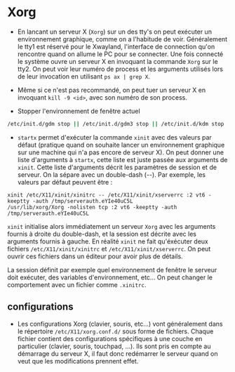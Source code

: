 # Xorg

- En lancant un serveur X (`Xorg`) sur un des tty's on peut exécuter un environnement graphique, comme on a l'habitude de voir. Généralement le tty1 est réservé pour le Xwayland, l'interface de connection qu'on rencontre quand on allume le PC pour se connecter. Une fois connecté le système ouvre un serveur X en invoquant la commande `Xorg` sur le tty2.
On peut voir leur numéro de process et les arguments utilisés lors de leur invocation en utilisant `ps ax | grep X`.
- Même si ce n'est pas recommandé, on peut tuer un serveur X en invoquant `kill -9 <id>`, avec son numéro <id> de son process.

- Stopper l'environnement de fenêtre actuel
```bash
/etc/init.d/gdm stop || /etc/init.d/gdm3 stop || /etc/init.d/kdm stop || /etc/init.d/xdm stop || /etc/init.d/lightdm stop
```

- `startx` permet d'exécuter la commande `xinit` avec des valeurs par défaut (pratique quand on souhaite lancer un environnement graphique sur une machine qui n'a pas encore de serveur X). On peut donner une liste d'arguments à `startx`, cette liste est juste passée aux arguments de `xinit`. Cette liste d'arguments décrit les paramètres de session et de serveur. On la sépare avec un double-dash (--). Par exemple, les valeurs par défaut peuvent être :
```
xinit /etc/X11/xinit/xinitrc -- /etc/X11/xinit/xserverrc :2 vt6 -keeptty -auth /tmp/serverauth.eYIe40uC5L
/usr/lib/xorg/Xorg -nolisten tcp :2 vt6 -keeptty -auth /tmp/serverauth.eYIe40uC5L
```
`xinit` initialise alors immédiatement un serveur `Xorg` avec les arguments fournis à droite du double-dash, et la session est décrite avec les arguments fournis à gauche. En réalité `xinit` ne fait qu'éxécuter deux fichiers `/etc/X11/xinit/xinitrc` et `/etc/X11/xinit/xserverrc`. On peut ouvrir ces fichiers dans un éditeur pour avoir plus de détails.

La session définit par exemple quel environnement de fenêtre le serveur doit exécuter, des variables d'environnement, etc... On peut changer le comportement avec un fichier comme `.xinitrc`.

## configurations

- Les configurations Xorg (clavier, souris, etc...) vont généralement dans le répertoire `/etc/X11/xorg.conf.d/` sous forme de fichiers. Chaque fichier contient des configurations spécifiques à une couche en particulier (clavier, souris, touchpad, ...). Ils sont pris en compte au démarrage du serveur X, il faut donc redémarrer le serveur quand on veut que les modifications prennent effet.